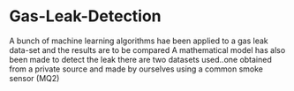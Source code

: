 # Gas-Leak-Detection
A bunch of machine learning algorithms hae been applied to a gas leak data-set and the results are to be compared
A mathematical model has also been made to detect the leak
there are two datasets used..one obtained from a private source and made by ourselves using a common smoke sensor (MQ2)
